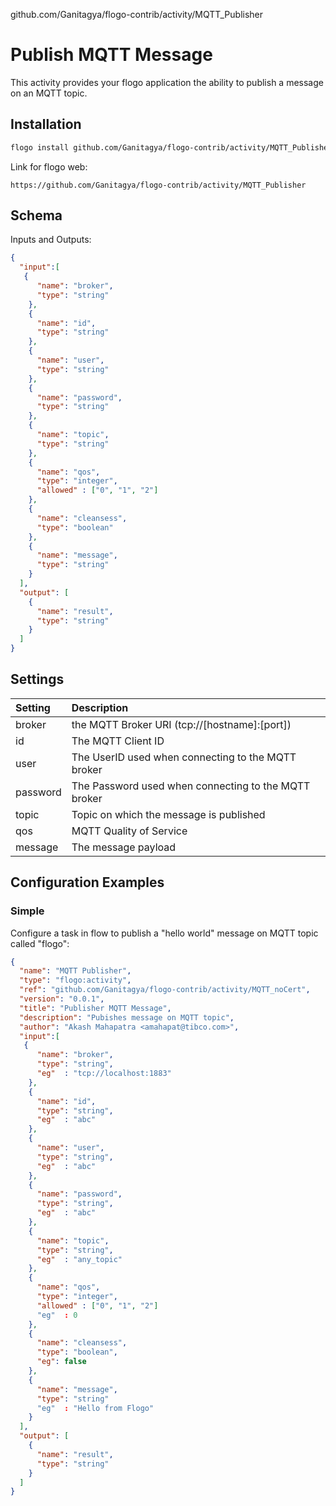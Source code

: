 github.com/Ganitagya/flogo-contrib/activity/MQTT_Publisher


# Publish MQTT Message
This activity provides your flogo application the ability to publish a message on an MQTT topic.


## Installation

```bash
flogo install github.com/Ganitagya/flogo-contrib/activity/MQTT_Publisher
```
Link for flogo web:
```
https://github.com/Ganitagya/flogo-contrib/activity/MQTT_Publisher
```

## Schema
Inputs and Outputs:

```json
{
  "input":[
   {
      "name": "broker",
      "type": "string"
    },
    {
      "name": "id",
      "type": "string"
    },
    {
      "name": "user",
      "type": "string"
    },
    {
      "name": "password",
      "type": "string"
    },
    {
      "name": "topic",
      "type": "string"
    },
    {
      "name": "qos",
      "type": "integer",
      "allowed" : ["0", "1", "2"]
    },
    {
      "name": "cleansess",
      "type": "boolean"
    },
    {
      "name": "message",
      "type": "string"
    }
  ],
  "output": [
    {
      "name": "result",
      "type": "string"
    }
  ]
}
```
## Settings
| Setting   | Description    |
|:----------|:---------------|
| broker    | the MQTT Broker URI (tcp://[hostname]:[port])|
| id        | The MQTT Client ID |         
| user      | The UserID used when connecting to the MQTT broker |
| password  | The Password used when connecting to the MQTT broker |
| topic     | Topic on which the message is published |
| qos       | MQTT Quality of Service |
| message   | The message payload |


## Configuration Examples
### Simple
Configure a task in flow to publish a "hello world" message on MQTT topic called "flogo":

```json
{
  "name": "MQTT Publisher",
  "type": "flogo:activity",
  "ref": "github.com/Ganitagya/flogo-contrib/activity/MQTT_noCert",
  "version": "0.0.1",
  "title": "Publisher MQTT Message",
  "description": "Pubishes message on MQTT topic",
  "author": "Akash Mahapatra <amahapat@tibco.com>",
  "input":[
   {
      "name": "broker",
      "type": "string",
      "eg"  : "tcp://localhost:1883"
    },
    {
      "name": "id",
      "type": "string",
      "eg"  : "abc"
    },
    {
      "name": "user",
      "type": "string",
      "eg"  : "abc"
    },
    {
      "name": "password",
      "type": "string",
      "eg"  : "abc"
    },
    {
      "name": "topic",
      "type": "string",
      "eg"  : "any_topic"
    },
    {
      "name": "qos",
      "type": "integer",
      "allowed" : ["0", "1", "2"]
      "eg"  : 0
    },
    {
      "name": "cleansess",
      "type": "boolean",
      "eg": false
    },
    {
      "name": "message",
      "type": "string"
      "eg"  : "Hello from Flogo"
    }
  ],
  "output": [
    {
      "name": "result",
      "type": "string"
    }
  ]
}
```
